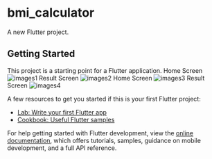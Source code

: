 # bmi_calculator

A new Flutter project.

## Getting Started

This project is a starting point for a Flutter application.
Home Screen
![images1](screenshot/1.jpg)
Result Screen
![images2](screenshot/2.jpg)
Home Screen
![images3](screenshot/3.jpg)
Result Screen
![images4](screenshot/4.jpg)

A few resources to get you started if this is your first Flutter project:

- [Lab: Write your first Flutter app](https://docs.flutter.dev/get-started/codelab)
- [Cookbook: Useful Flutter samples](https://docs.flutter.dev/cookbook)

For help getting started with Flutter development, view the
[online documentation](https://docs.flutter.dev/), which offers tutorials,
samples, guidance on mobile development, and a full API reference.
